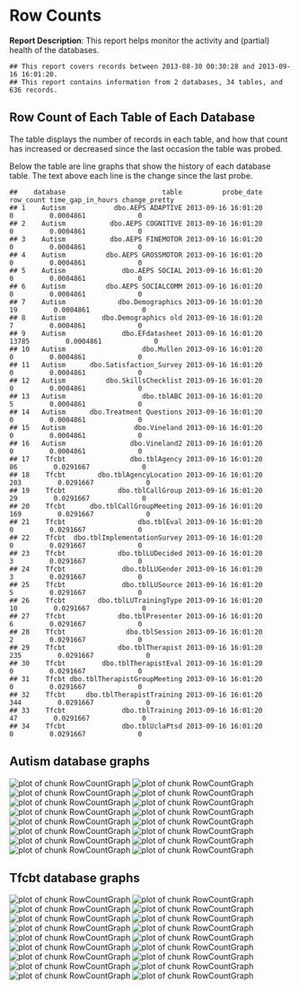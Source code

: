 <!-- Specify the report's official name, goal & description. -->
# Row Counts
**Report Description**: This report helps monitor the activity and (partial) health of the databases.



<!-- Point knitr to the underlying code file so it knows where to look for the chunks. -->



<!-- Load the packages.  Suppress the output when loading packages. --> 



<!-- Load any Global Functions declared in the R file.  Suppress the output. --> 



<!-- Declare any global functions specific to a Rmd output.  Suppress the output. --> 


<!-- Load the dataset.   -->


<!-- Tweak the dataset.   -->




```
## This report covers records between 2013-08-30 00:30:28 and 2013-09-16 16:01:20.
## This report contains information from 2 databases, 34 tables, and 636 records.
```


## Row Count of Each Table of Each Database
The table displays the number of records in each table, and how that count has increased or decreased since the last occasion the table was probed.

Below the table are line graphs that show the history of each database table.  The text above each line is the change since the last probe.


```
##    database                        table          probe_date row_count time_gap_in_hours change_pretty
## 1    Autism            dbo.AEPS ADAPTIVE 2013-09-16 16:01:20         0         0.0004861             0
## 2    Autism           dbo.AEPS COGNITIVE 2013-09-16 16:01:20         0         0.0004861             0
## 3    Autism           dbo.AEPS FINEMOTOR 2013-09-16 16:01:20         0         0.0004861             0
## 4    Autism          dbo.AEPS GROSSMOTOR 2013-09-16 16:01:20         0         0.0004861             0
## 5    Autism              dbo.AEPS SOCIAL 2013-09-16 16:01:20         0         0.0004861             0
## 6    Autism          dbo.AEPS SOCIALCOMM 2013-09-16 16:01:20         0         0.0004861             0
## 7    Autism             dbo.Demographics 2013-09-16 16:01:20        19         0.0004861             0
## 8    Autism         dbo.Demographics old 2013-09-16 16:01:20         7         0.0004861             0
## 9    Autism              dbo.EFdatasheet 2013-09-16 16:01:20     13785         0.0004861             0
## 10   Autism                   dbo.Mullen 2013-09-16 16:01:20         0         0.0004861             0
## 11   Autism      dbo.Satisfaction_Survey 2013-09-16 16:01:20         0         0.0004861             0
## 12   Autism          dbo.SkillsChecklist 2013-09-16 16:01:20         0         0.0004861             0
## 13   Autism                   dbo.tblABC 2013-09-16 16:01:20         5         0.0004861             0
## 14   Autism      dbo.Treatment Questions 2013-09-16 16:01:20         0         0.0004861             0
## 15   Autism                 dbo.Vineland 2013-09-16 16:01:20         0         0.0004861             0
## 16   Autism                dbo.Vineland2 2013-09-16 16:01:20         0         0.0004861             0
## 17    Tfcbt                dbo.tblAgency 2013-09-16 16:01:20        86         0.0291667             0
## 18    Tfcbt        dbo.tblAgencyLocation 2013-09-16 16:01:20       203         0.0291667             0
## 19    Tfcbt             dbo.tblCallGroup 2013-09-16 16:01:20        29         0.0291667             0
## 20    Tfcbt      dbo.tblCallGroupMeeting 2013-09-16 16:01:20       169         0.0291667             0
## 21    Tfcbt                  dbo.tblEval 2013-09-16 16:01:20         0         0.0291667             0
## 22    Tfcbt  dbo.tblImplementationSurvey 2013-09-16 16:01:20         0         0.0291667             0
## 23    Tfcbt             dbo.tblLUDecided 2013-09-16 16:01:20         3         0.0291667             0
## 24    Tfcbt              dbo.tblLUGender 2013-09-16 16:01:20         3         0.0291667             0
## 25    Tfcbt              dbo.tblLUSource 2013-09-16 16:01:20         5         0.0291667             0
## 26    Tfcbt        dbo.tblLUTrainingType 2013-09-16 16:01:20        10         0.0291667             0
## 27    Tfcbt             dbo.tblPresenter 2013-09-16 16:01:20         6         0.0291667             0
## 28    Tfcbt               dbo.tblSession 2013-09-16 16:01:20         2         0.0291667             0
## 29    Tfcbt             dbo.tblTherapist 2013-09-16 16:01:20       235         0.0291667             0
## 30    Tfcbt         dbo.tblTherapistEval 2013-09-16 16:01:20         0         0.0291667             0
## 31    Tfcbt dbo.tblTherapistGroupMeeting 2013-09-16 16:01:20         0         0.0291667             0
## 32    Tfcbt     dbo.tblTherapistTraining 2013-09-16 16:01:20       344         0.0291667             0
## 33    Tfcbt              dbo.tblTraining 2013-09-16 16:01:20        47         0.0291667             0
## 34    Tfcbt              dbo.tblUclaPtsd 2013-09-16 16:01:20         0         0.0291667             0
```



## Autism  database graphs
![plot of chunk RowCountGraph](FigureRmd/RowCountGraph1.png) ![plot of chunk RowCountGraph](FigureRmd/RowCountGraph2.png) ![plot of chunk RowCountGraph](FigureRmd/RowCountGraph3.png) ![plot of chunk RowCountGraph](FigureRmd/RowCountGraph4.png) ![plot of chunk RowCountGraph](FigureRmd/RowCountGraph5.png) ![plot of chunk RowCountGraph](FigureRmd/RowCountGraph6.png) ![plot of chunk RowCountGraph](FigureRmd/RowCountGraph7.png) ![plot of chunk RowCountGraph](FigureRmd/RowCountGraph8.png) ![plot of chunk RowCountGraph](FigureRmd/RowCountGraph9.png) ![plot of chunk RowCountGraph](FigureRmd/RowCountGraph10.png) ![plot of chunk RowCountGraph](FigureRmd/RowCountGraph11.png) ![plot of chunk RowCountGraph](FigureRmd/RowCountGraph12.png) ![plot of chunk RowCountGraph](FigureRmd/RowCountGraph13.png) ![plot of chunk RowCountGraph](FigureRmd/RowCountGraph14.png) ![plot of chunk RowCountGraph](FigureRmd/RowCountGraph15.png) ![plot of chunk RowCountGraph](FigureRmd/RowCountGraph16.png) 
## Tfcbt  database graphs
![plot of chunk RowCountGraph](FigureRmd/RowCountGraph17.png) ![plot of chunk RowCountGraph](FigureRmd/RowCountGraph18.png) ![plot of chunk RowCountGraph](FigureRmd/RowCountGraph19.png) ![plot of chunk RowCountGraph](FigureRmd/RowCountGraph20.png) ![plot of chunk RowCountGraph](FigureRmd/RowCountGraph21.png) ![plot of chunk RowCountGraph](FigureRmd/RowCountGraph22.png) ![plot of chunk RowCountGraph](FigureRmd/RowCountGraph23.png) ![plot of chunk RowCountGraph](FigureRmd/RowCountGraph24.png) ![plot of chunk RowCountGraph](FigureRmd/RowCountGraph25.png) ![plot of chunk RowCountGraph](FigureRmd/RowCountGraph26.png) ![plot of chunk RowCountGraph](FigureRmd/RowCountGraph27.png) ![plot of chunk RowCountGraph](FigureRmd/RowCountGraph28.png) ![plot of chunk RowCountGraph](FigureRmd/RowCountGraph29.png) ![plot of chunk RowCountGraph](FigureRmd/RowCountGraph30.png) ![plot of chunk RowCountGraph](FigureRmd/RowCountGraph31.png) ![plot of chunk RowCountGraph](FigureRmd/RowCountGraph32.png) ![plot of chunk RowCountGraph](FigureRmd/RowCountGraph33.png) ![plot of chunk RowCountGraph](FigureRmd/RowCountGraph34.png) 

